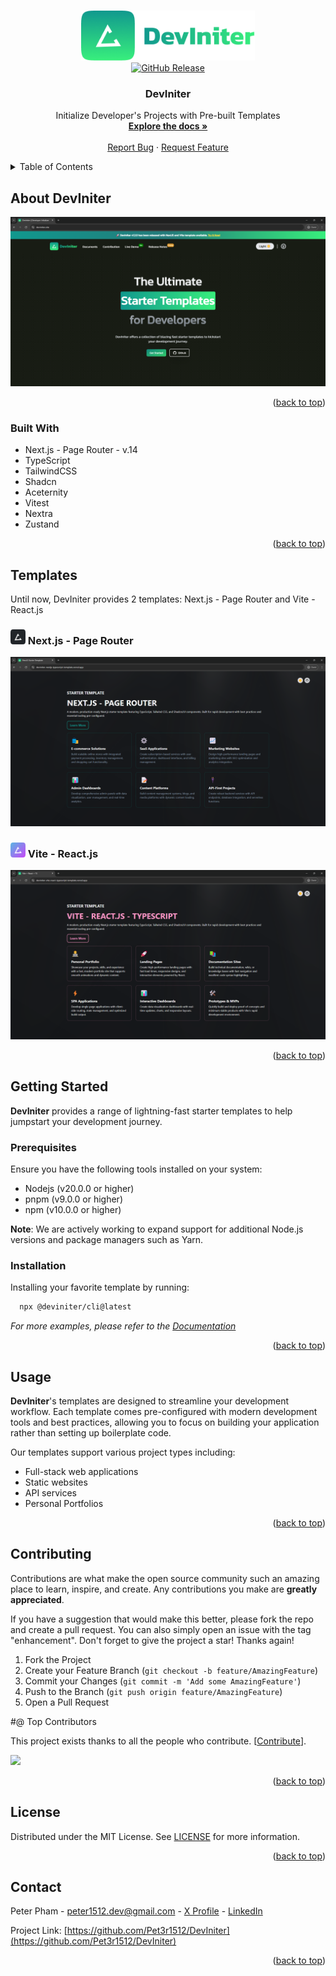 <a id="readme-top"></a>

<!-- PROJECT LOGO -->
<br />
<div align="center">
  <a href="https://github.com/Pet3r1512/DevIniter">
    <img src="public/images/logos/FullLogo.png" alt="Logo" width="278.7" height="80">
  </a>

<div align="center"> <a href="https://github.com/Pet3r1512/DevIniter_CLI/releases">
    <img src="https://img.shields.io/github/v/release/Pet3r1512/DevIniter_CLI?style=flat" alt="GitHub Release">
  </a> </div>

<h3 align="center"><strong>DevIniter</strong></h3>

  <p align="center">
    Initialize Developer's Projects with Pre-built Templates
    <br />
    <a href="https://deviniter.site/docs/introduction"><strong>Explore the docs »</strong></a>
    <br />
    <br />
    <a href="https://github.com/Pet3r1512/DevIniter/issues/new?labels=bug&template=bug-report---.md">Report Bug</a>
    ·
    <a href="https://github.com/Pet3r1512/DevIniter/issues/new?labels=enhancement&template=feature-request---.md">Request Feature</a>
  </p>
</div>

<!-- TABLE OF CONTENTS -->
<details>
  <summary>Table of Contents</summary>
  <ol>
    <li>
      <a href="#about-the-project">About DevIniter</a>
      <ul>
        <li><a href="#built-with">Built With</a></li>
      </ul>
    </li>
    <li><a href="#templates">Templates</a></li>
    <li>
      <a href="#getting-started">Getting Started</a>
      <ul>
        <li><a href="#prerequisites">Prerequisites</a></li>
        <li><a href="#installation">Installation</a></li>
      </ul>
    </li>
    <li><a href="#usage">Usage</a></li>
    <li><a href="#license">License</a></li>
    <li><a href="#contact">Contact</a></li>
  </ol>
</details>

## About DevIniter

[![Product Name Screen Shot][product-screenshot]](https://deviniter.site/)

<p align="right">(<a href="#readme-top">back to top</a>)</p>

### Built With

- Next.js - Page Router - v.14
- TypeScript
- TailwindCSS
- Shadcn
- Aceternity
- Vitest
- Nextra
- Zustand

<p align="right">(<a href="#readme-top">back to top</a>)</p>

<!-- GETTING STARTED -->

## Templates

Until now, DevIniter provides 2 templates: Next.js - Page Router and Vite - React.js

### <img src="public/images/templates/nextjs-deviniter.png" alt="ViteLogo" height="24" width="24" > Next.js - Page Router

<a href="https://deviniter-nextjs-typescript-template.vercel.app/" target="_blank"><img src="public/images/templates/nextjs-dark.png" alt="Nextjs" ></a>

### <img src="public/images/templates/vite-deviniter.png" alt="ViteLogo" height="24" width="24" > Vite - React.js

<a href="https://deviniter-vite-react-typescript-template.vercel.app/" target="_blank"><img src="public/images/templates/vite-dark.png" alt="Vite" ></a>

<p align="right">(<a href="#readme-top">back to top</a>)</p>

## Getting Started

<strong>DevIniter</strong> provides a range of lightning-fast starter templates to help jumpstart your development journey.

### Prerequisites

Ensure you have the following tools installed on your system:

- Nodejs (v20.0.0 or higher)
- pnpm (v9.0.0 or higher)
- npm (v10.0.0 or higher)

<strong>Note</strong>: We are actively working to expand support for additional Node.js versions and package managers such as Yarn.

### Installation

Installing your favorite template by running:

```bash
  npx @deviniter/cli@latest
```

_For more examples, please refer to the [Documentation](https://www.deviniter.site/docs/introduction)_

<p align="right">(<a href="#readme-top">back to top</a>)</p>

## Usage

<strong>DevIniter</strong>'s templates are designed to streamline your development workflow. Each template comes pre-configured with modern development tools and best practices, allowing you to focus on building your application rather than setting up boilerplate code.

Our templates support various project types including:

- Full-stack web applications
- Static websites
- API services
- Personal Portfolios

<p align="right">(<a href="#readme-top">back to top</a>)</p>

<!-- CONTRIBUTING -->

## Contributing

Contributions are what make the open source community such an amazing place to learn, inspire, and create. Any contributions you make are **greatly appreciated**.

If you have a suggestion that would make this better, please fork the repo and create a pull request. You can also simply open an issue with the tag "enhancement".
Don't forget to give the project a star! Thanks again!

1. Fork the Project
2. Create your Feature Branch (`git checkout -b feature/AmazingFeature`)
3. Commit your Changes (`git commit -m 'Add some AmazingFeature'`)
4. Push to the Branch (`git push origin feature/AmazingFeature`)
5. Open a Pull Request

#@ Top Contributors

This project exists thanks to all the people who contribute. [[Contribute](CONTRIBUTING.md)].

<a href="https://github.com/Pet3r1512/DevIniter/graphs/contributors">
  <img src="https://contrib.rocks/image?repo=Pet3r1512/DevIniter" />
</a>

<p align="right">(<a href="#readme-top">back to top</a>)</p>

<!-- LICENSE -->

## License

Distributed under the MIT License. See [LICENSE](https://github.com/Pet3r1512/DevIniter/blob/master/LICENSE) for more information.

<p align="right">(<a href="#readme-top">back to top</a>)</p>

<!-- CONTACT -->

## Contact

Peter Pham - peter1512.dev@gmail.com - [X Profile](https://x.com/Thnh_Phng_) - [LinkedIn](https://www.linkedin.com/in/peter-pham-6b02a2229)

Project Link: [https://github.com/Pet3r1512/DevIniter](https://github.com/Pet3r1512/DevIniter)

<p align="right">(<a href="#readme-top">back to top</a>)</p>

<!-- MARKDOWN LINKS & IMAGES -->
<!-- https://www.markdownguide.org/basic-syntax/#reference-style-links -->

[contributors-shield]: https://img.shields.io/github/contributors/github_username/repo_name.svg?style=for-the-badge
[contributors-url]: https://github.com/github_username/repo_name/graphs/contributors
[forks-shield]: https://img.shields.io/github/forks/github_username/repo_name.svg?style=for-the-badge
[forks-url]: https://github.com/github_username/repo_name/network/members
[stars-shield]: https://img.shields.io/github/stars/github_username/repo_name.svg?style=for-the-badge
[stars-url]: https://github.com/github_username/repo_name/stargazers
[issues-shield]: https://img.shields.io/github/issues/github_username/repo_name.svg?style=for-the-badge
[issues-url]: https://github.com/github_username/repo_name/issues
[license-shield]: https://img.shields.io/github/license/github_username/repo_name.svg?style=for-the-badge
[license-url]: https://github.com/github_username/repo_name/blob/master/LICENSE.txt
[linkedin-shield]: https://img.shields.io/badge/-LinkedIn-black.svg?style=for-the-badge&logo=linkedin&colorB=555
[linkedin-url]: https://linkedin.com/in/linkedin_username
[product-screenshot]: public/images/screenshot/deviniter_screenshot.png
[Next.js]: https://img.shields.io/badge/next.js-000000?style=for-the-badge&logo=nextdotjs&logoColor=white
[Next-url]: https://nextjs.org/
[React.js]: https://img.shields.io/badge/React-20232A?style=for-the-badge&logo=react&logoColor=61DAFB
[React-url]: https://reactjs.org/
[TailwindCSS]: https://img.shields.io/badge/tailwindcss-%2338B2AC.svg?style=for-the-badge&logo=tailwind-css&logoColor=white
[Tailwind-url]: https://tailwindcss.com/
